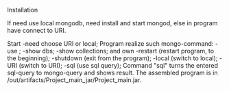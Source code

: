 Installation

If need use local mongodb, need install and start mongod, 
else in program have connect to URI.

Start
-need choose URI or local;
Program realize such mongo-command:
 -use <dbs>;
 -show dbs;
 -show collections;
and own
 -restart (restart program, to the beginning);
 -shutdown (exit from the program);
 -local (switch to local);
 -URI (switch to URI);
 -sql (use sql query);
Command "sql" turns the entered sql-query to mongo-query and shows result.
The assembled program is in /out/artifacts/Project_main_jar/Project_main.jar.
 
 

